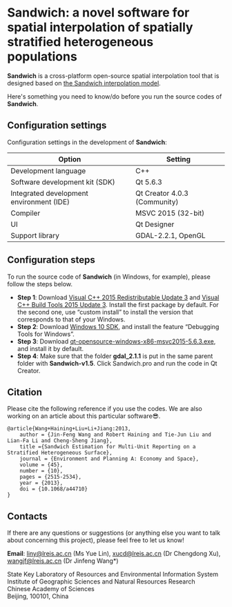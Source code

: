 # Sandwich: a novel software for spatial interpolation of spatially stratified heterogeneous populations

**Sandwich** is a cross-platform open-source spatial interpolation tool that is designed based on [the Sandwich interpolation model](https://journals.sagepub.com/doi/abs/10.1068/a44710?journalCode=epna).


Here's something you need to know/do before you run the source codes of **Sandwich**.

Configuration settings
--------
Configuration settings in the development of **Sandwich**:

| Option| Setting |
| ------ | ------ |
| Development language | C++ |
| Software development kit (SDK) | Qt 5.6.3 |
| Integrated development environment (IDE)|Qt Creator 4.0.3 (Community)
Compiler | MSVC 2015 (32-bit) |
| UI| Qt Designer |
| Support library | GDAL-2.2.1, OpenGL |

Configuration steps
--------
To run the source code of **Sandwich** (in Windows, for example), please follow the steps below.
  - **Step 1**: Download [Visual C++ 2015 Redistributable Update 3](https://my.visualstudio.com/Downloads?PId=6542) and [Visual C++ Build Tools 2015 Update 3](https://my.visualstudio.com/Downloads?PId=6542). Install the first package by default. For the second one, use “custom install” to install the version that corresponds to that of your Windows.
  - **Step 2**: Download [Windows 10 SDK](https://developer.microsoft.com/en-us/windows/downloads/windows-10-sdk), and install the feature “Debugging Tools for Windows”.
  - **Step 3**: Download [qt-opensource-windows-x86-msvc2015-5.6.3.exe](https://download.qt.io/archive/qt/5.6/5.6.3/), and install it by default.
  - **Step 4**: Make sure that the folder **gdal_2.1.1** is put in the same parent folder with **Sandwich-v1.5**. Click Sandwich.pro and run the code in Qt Creator.

Citation
--------
Please cite the following reference if you use the codes. We are also working on an article about this particular software😎.
```
@article{Wang+Haining+Liu+Li+Jiang:2013,
    author = {Jin-Feng Wang and Robert Haining and Tie-Jun Liu and Lian-Fa Li and Cheng-Sheng Jiang},
    title ={Sandwich Estimation for Multi-Unit Reporting on a Stratified Heterogeneous Surface},
    journal = {Environment and Planning A: Economy and Space},
    volume = {45},
    number = {10},
    pages = {2515-2534},
    year = {2013},
    doi = {10.1068/a44710}
}
```

Contacts
--------
If there are any questions or suggestions (or anything else you want to talk about concerning this project), please feel free to let us know!

**Email**: liny@lreis.ac.cn (Ms Yue Lin), xucd@lreis.ac.cn (Dr Chengdong Xu), wangjf@lreis.ac.cn (Dr Jinfeng Wang*)

State Key Laboratory of Resources and Environmental Information System  
Institute of Geographic Sciences and Natural Resources Research  
Chinese Academy of Sciences  
Beijing, 100101, China

